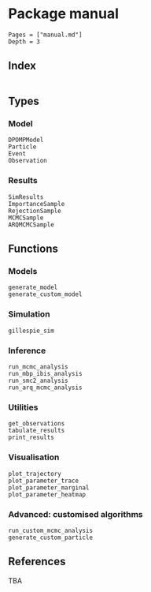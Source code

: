 # Package manual

```@contents
Pages = ["manual.md"]
Depth = 3
```

## Index

```@index
```

## Types

### Model
```@docs
DPOMPModel
Particle
Event
Observation
```

### Results

```@docs
SimResults
ImportanceSample
RejectionSample
MCMCSample
ARQMCMCSample
```

## Functions

### Models
```@docs
generate_model
generate_custom_model
```

### Simulation
```@docs
gillespie_sim
```

### Inference

```@docs
run_mcmc_analysis
run_mbp_ibis_analysis
run_smc2_analysis
run_arq_mcmc_analysis
```

### Utilities
```@docs
get_observations
tabulate_results
print_results
```

### Visualisation

```@docs
plot_trajectory
plot_parameter_trace
plot_parameter_marginal
plot_parameter_heatmap
```

### Advanced: customised algorithms

```@docs
run_custom_mcmc_analysis
generate_custom_particle
```

## References

TBA
